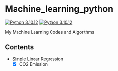 # Machine_learning_python

[![Python 3.10.12](https://img.shields.io/badge/Python_3.10.12-tested-green)]()
[![Python 3.10.12](https://img.shields.io/badge/NumPy_1.26.2-tested-green)]()

My Machine Learning Codes and Algorithms
## Contents
* Simple Linear Regression
  - [x] CO2 Emission 
